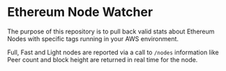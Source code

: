 # Ethereum Node Watcher
The purpose of this repository is to pull back valid stats about Ethereum Nodes with specific tags running in your AWS environment.

Full, Fast and Light nodes are reported via a call to `/nodes` information like Peer count and block height are returned in real time for the node.